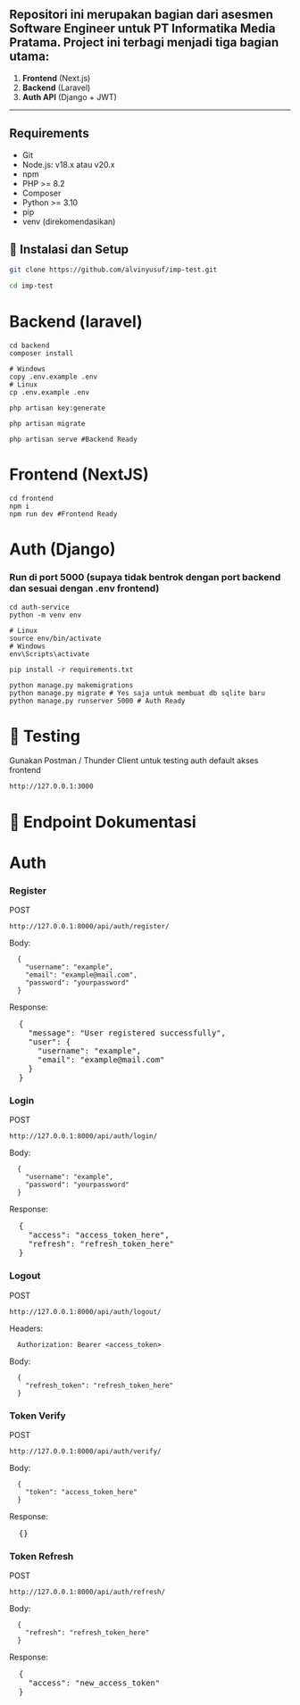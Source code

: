 ## Repositori ini merupakan bagian dari asesmen Software Engineer untuk PT Informatika Media Pratama. Project ini terbagi menjadi tiga bagian utama:

1. **Frontend** (Next.js)
2. **Backend** (Laravel)
3. **Auth API** (Django + JWT)

---

## Requirements
- Git
- Node.js: v18.x atau v20.x
- npm
- PHP >= 8.2
- Composer
- Python >= 3.10
- pip
- venv (direkomendasikan)

## 🔧 Instalasi dan Setup

```bash
git clone https://github.com/alvinyusuf/imp-test.git

cd imp-test

```

# Backend (laravel)
```
cd backend
composer install

# Windows
copy .env.example .env
# Linux
cp .env.example .env

php artisan key:generate

php artisan migrate

php artisan serve #Backend Ready 
```

# Frontend (NextJS)
```
cd frontend
npm i
npm run dev #Frontend Ready
```

# Auth (Django)
### Run di port 5000 (supaya tidak bentrok dengan port backend dan sesuai dengan .env frontend)
```
cd auth-service
python -m venv env

# Linux
source env/bin/activate
# Windows 
env\Scripts\activate

pip install -r requirements.txt

python manage.py makemigrations
python manage.py migrate # Yes saja untuk membuat db sqlite baru
python manage.py runserver 5000 # Auth Ready
```


# 🧪 Testing
Gunakan Postman / Thunder Client untuk testing auth
default akses frontend
```
http://127.0.0.1:3000
```

# 🚀 Endpoint Dokumentasi

# Auth
### Register
POST
```
http://127.0.0.1:8000/api/auth/register/
```

Body:
```
  {
    "username": "example",
    "email": "example@mail.com",
    "password": "yourpassword"
  }
```

Response:
<pre>
  {
    "message": "User registered successfully",
    "user": {
      "username": "example",
      "email": "example@mail.com"
    }
  }
</pre>

### Login
POST
```
http://127.0.0.1:8000/api/auth/login/
```

Body:
```  
  { 
    "username": "example",
    "password": "yourpassword"
  }
```

Response:
<pre>
  {
    "access": "access_token_here",
    "refresh": "refresh_token_here"
  }
</pre>

### Logout
POST
```
http://127.0.0.1:8000/api/auth/logout/
```

Headers:
```
  Authorization: Bearer <access_token>
```

Body:
```
  {
    "refresh_token": "refresh_token_here"
  }
```

### Token Verify
POST
```
http://127.0.0.1:8000/api/auth/verify/
```

Body:
```
  {
    "token": "access_token_here"
  }
```

Response:
<pre>
  {}
</pre>

### Token Refresh
POST
```
http://127.0.0.1:8000/api/auth/refresh/
```

Body:
```
  {
    "refresh": "refresh_token_here"
  }
```

Response:
<pre>
  {
    "access": "new_access_token"
  }
</pre>
